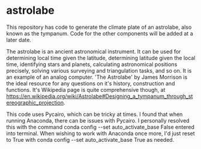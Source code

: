# astrolabe
This repository has code to generate the climate plate of an astrolabe, also known as the tympanum. Code for the other components will be added at a later date.

The astrolabe is an ancient astronomical instrument. It can be used for determining local time given the latitude, determining latitude given the local time, identifying stars and planets, calculating astronomical positions precisely, solving various surveying and triangulation tasks, and so on. It is an example of an analog computer. 'The Astrolabe' by James Morrison is the ideal resource for any questions on it's history, construction and functions. It's Wikipedia page is quite comprehensive though, at https://en.wikipedia.org/wiki/Astrolabe#Designing_a_tympanum_through_stereographic_projection.

This code uses Pycairo, which can be tricky at times. I found that when running Anaconda, there can be issues with Pycairo. I personally resolved this with the command
  conda config --set auto_activate_base False
entered into terminal. When wishing to work with Anaconda once more, I'd just reset to True with
  conda config --set auto_activate_base True
as needed.
